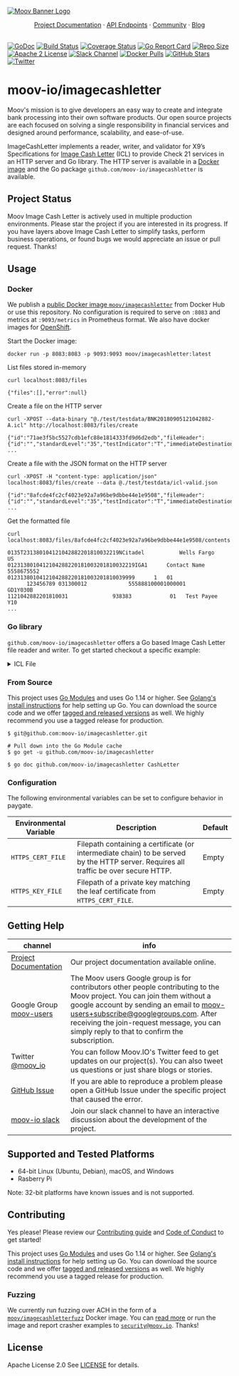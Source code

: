 [![Moov Banner Logo](https://user-images.githubusercontent.com/20115216/104214617-885b3c80-53ec-11eb-8ce0-9fc745fb5bfc.png)](https://github.com/moov-io)

<p align="center">
  <a href="https://moov-io.github.io/imagecashletter/">Project Documentation</a>
  ·
  <a href="https://moov-io.github.io/imagecashletter/api/#overview">API Endpoints</a>
  ·
  <a href="https://slack.moov.io/">Community</a>
  ·
  <a href="https://moov.io/blog/">Blog</a>
  <br>
  <br>
</p>

[![GoDoc](https://godoc.org/github.com/moov-io/imagecashletter?status.svg)](https://godoc.org/github.com/moov-io/imagecashletter)
[![Build Status](https://github.com/moov-io/imagecashletter/workflows/Go/badge.svg)](https://github.com/moov-io/imagecashletter/actions)
[![Coverage Status](https://codecov.io/gh/moov-io/imagecashletter/branch/master/graph/badge.svg)](https://codecov.io/gh/moov-io/imagecashletter)
[![Go Report Card](https://goreportcard.com/badge/github.com/moov-io/imagecashletter)](https://goreportcard.com/report/github.com/moov-io/imagecashletter)
[![Repo Size](https://img.shields.io/github/languages/code-size/moov-io/imagecashletter?label=project%20size)](https://github.com/moov-io/imagecashletter)
[![Apache 2 License](https://img.shields.io/badge/license-Apache2-blue.svg)](https://raw.githubusercontent.com/moov-io/ach/master/LICENSE)
[![Slack Channel](https://slack.moov.io/badge.svg?bg=e01563&fgColor=fffff)](https://slack.moov.io/)
[![Docker Pulls](https://img.shields.io/docker/pulls/moov/imagecashletter)](https://hub.docker.com/r/moov/imagecashletter)
[![GitHub Stars](https://img.shields.io/github/stars/moov-io/imagecashletter)](https://github.com/moov-io/imagecashletter)
[![Twitter](https://img.shields.io/twitter/follow/moov_io?style=social)](https://twitter.com/moov_io?lang=en)

# moov-io/imagecashletter

Moov's mission is to give developers an easy way to create and integrate bank processing into their own software products. Our open source projects are each focused on solving a single responsibility in financial services and designed around performance, scalability, and ease-of-use.

ImageCashLetter implements a reader, writer, and validator for X9’s Specifications for [Image Cash Letter](https://en.wikipedia.org/wiki/Check_21_Act) (ICL) to provide Check 21 services in an HTTP server and Go library. The HTTP server is available in a [Docker image](#docker) and the Go package `github.com/moov-io/imagecashletter` is available.

## Project Status

Moov Image Cash Letter is actively used in multiple production environments. Please star the project if you are interested in its progress. If you have layers above Image Cash Letter to simplify tasks, perform business operations, or found bugs we would appreciate an issue or pull request. Thanks!

## Usage

### Docker

We publish a [public Docker image `moov/imagecashletter`](https://hub.docker.com/r/moov/imagecashletter/) from Docker Hub or use this repository. No configuration is required to serve on `:8083` and metrics at `:9093/metrics` in Prometheus format. We also have docker images for [OpenShift](https://quay.io/repository/moov/imagecashletter?tab=tags).

Start the Docker image:
```
docker run -p 8083:8083 -p 9093:9093 moov/imagecashletter:latest
```

List files stored in-memory
```
curl localhost:8083/files
```
```
{"files":[],"error":null}
```

Create a file on the HTTP server
```
curl -XPOST --data-binary "@./test/testdata/BNK20180905121042882-A.icl" http://localhost:8083/files/create
```
```
{"id":"71ae3f5bc5527cdb1efc88e1814333fd9d6d2edb","fileHeader":{"id":"","standardLevel":"35","testIndicator":"T","immediateDestination":"231380104","immediateOrigin":"121042882", ...
```

Create a file with the JSON format on the HTTP server
```
curl -XPOST -H "content-type: application/json" localhost:8083/files/create --data @./test/testdata/icl-valid.json
```
```
{"id":"8afcde4fc2cf4023e92a7a96be9dbbe44e1e9508","fileHeader":{"id":"","standardLevel":"35","testIndicator":"T","immediateDestination":"231380104","immediateOrigin":"121042882", ...
```

Get the formatted file
```
curl localhost:8083/files/8afcde4fc2cf4023e92a7a96be9dbbe44e1e9508/contents
```
```
0135T231380104121042882201810032219NCitadel           Wells Fargo        US
0123138010412104288220181003201810032219IGA1      Contact Name  5558675552
0123138010412104288220181003201810039999      1   01
      123456789 031300012             555888100001000001              GD1Y030B
1121042882201810031              938383            01   Test Payee     Y10
...
```

### Go library

`github.com/moov-io/imagecashletter` offers a Go based Image Cash Letter file reader and writer. To get started checkout a specific example:

<details>
<summary>ICL File</summary>

 Example | Read | Write |
|---------|------|-------|
| [Link](examples/imagecashletter-read/iclFile.txt) | [Link](examples/imagecashletter-read/main.go) | [Link](examples/imagecashletter-write/main.go) |
</details>

### From Source

This project uses [Go Modules](https://github.com/golang/go/wiki/Modules) and uses Go 1.14 or higher. See [Golang's install instructions](https://golang.org/doc/install) for help setting up Go. You can download the source code and we offer [tagged and released versions](https://github.com/moov-io/imagecashletter/releases/latest) as well. We highly recommend you use a tagged release for production.

```
$ git@github.com:moov-io/imagecashletter.git

# Pull down into the Go Module cache
$ go get -u github.com/moov-io/imagecashletter

$ go doc github.com/moov-io/imagecashletter CashLetter
```

### Configuration

The following environmental variables can be set to configure behavior in paygate.

| Environmental Variable | Description | Default |
|-----|-----|-----|
| `HTTPS_CERT_FILE` | Filepath containing a certificate (or intermediate chain) to be served by the HTTP server. Requires all traffic be over secure HTTP. | Empty |
| `HTTPS_KEY_FILE`  | Filepath of a private key matching the leaf certificate from `HTTPS_CERT_FILE`. | Empty |

## Getting Help

 channel | info
 ------- | -------
[Project Documentation](https://moov-io.github.io/imagecashletter/) | Our project documentation available online.
Google Group [moov-users](https://groups.google.com/forum/#!forum/moov-users)| The Moov users Google group is for contributors other people contributing to the Moov project. You can join them without a google account by sending an email to [moov-users+subscribe@googlegroups.com](mailto:moov-users+subscribe@googlegroups.com). After receiving the join-request message, you can simply reply to that to confirm the subscription.
Twitter [@moov_io](https://twitter.com/moov_io)	| You can follow Moov.IO's Twitter feed to get updates on our project(s). You can also tweet us questions or just share blogs or stories.
[GitHub Issue](https://github.com/moov-io) | If you are able to reproduce a problem please open a GitHub Issue under the specific project that caused the error.
[moov-io slack](https://slack.moov.io/) | Join our slack channel to have an interactive discussion about the development of the project.

## Supported and Tested Platforms

- 64-bit Linux (Ubuntu, Debian), macOS, and Windows
- Rasberry Pi

Note: 32-bit platforms have known issues and is not supported.

## Contributing

Yes please! Please review our [Contributing guide](CONTRIBUTING.md) and [Code of Conduct](CODE_OF_CONDUCT.md) to get started!

This project uses [Go Modules](https://github.com/golang/go/wiki/Modules) and uses Go 1.14 or higher. See [Golang's install instructions](https://golang.org/doc/install) for help setting up Go. You can download the source code and we offer [tagged and released versions](https://github.com/moov-io/imagecashletter/releases/latest) as well. We highly recommend you use a tagged release for production.

### Fuzzing

We currently run fuzzing over ACH in the form of a [`moov/imagecashletterfuzz`](https://hub.docker.com/r/moov/imagecashletterfuzz) Docker image. You can [read more](./test/fuzz-reader/README.md) or run the image and report crasher examples to [`security@moov.io`](mailto:security@moov.io). Thanks!

## License

Apache License 2.0 See [LICENSE](LICENSE) for details.
